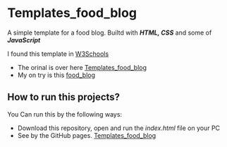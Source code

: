 # Templates_food_blog
A simple template for a food blog. Builtd with ***HTML, CSS*** and some of ***JavaScript***

I found this template in [W3Schools](https://www.w3schools.com/)

* The orinal is over here [Templates_food_blog](https://www.w3schools.com/w3css/tryw3css_templates_food_blog.htm#food)
* My on try is this [food_blog](https://faniopanga-23.github.io/templates_food_blog/)

## How to run this projects?

You Can run this by the following ways:

* Download this repository, open and run the *index.html* file on your PC
* See by the GitHub pages. [Templates_food_blog](https://faniopanga-23.github.io/templates_food_blog/)
